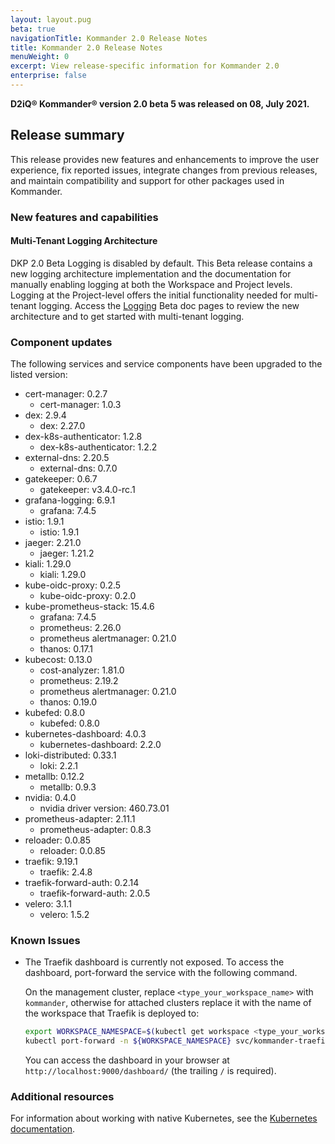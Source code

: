 ```yaml
---
layout: layout.pug
beta: true
navigationTitle: Kommander 2.0 Release Notes
title: Kommander 2.0 Release Notes
menuWeight: 0
excerpt: View release-specific information for Kommander 2.0
enterprise: false
---
```


<!-- markdownlint-disable MD034 -->
<!-- markdownlint-disable MD030 -->

**D2iQ&reg; Kommander&reg; version 2.0 beta 5 was released on 08, July 2021.**

<!--
[button color="purple" href="https://support.d2iq.com/s/entitlement-based-product-downloads"]Download Konvoy[/button]

To get started with Kommander, [download](/dkp/konvoy/latest/download/) and [install](/dkp/konvoy/latest/install/) the latest version of Konvoy.

<p class="message--note"><strong>NOTE: </strong>You must be a registered user and logged on to the support portal to download this product. New customers must contact their sales representative or <a href="mailto:sales@d2iq.com">sales@d2iq.com</a> before attempting to download or install Konvoy.</p>
-->

## Release summary

This release provides new features and enhancements to improve the user experience, fix reported issues, integrate changes from previous releases, and maintain compatibility and support for other packages used in Kommander.

### New features and capabilities

<!--#### Kommander UI for use with Konvoy-->

#### Multi-Tenant Logging Architecture

DKP 2.0 Beta Logging is disabled by default. This Beta release contains a new logging architecture implementation and the documentation for manually enabling logging at both the Workspace and Project levels. Logging at the Project-level offers the initial functionality needed for multi-tenant logging. Access the [Logging](../logging) Beta doc pages to review the new architecture and to get started with multi-tenant logging.

### Component updates

The following services and service components have been upgraded to the listed version:

- cert-manager: 0.2.7
    - cert-manager: 1.0.3
- dex: 2.9.4
    - dex: 2.27.0
- dex-k8s-authenticator: 1.2.8
    - dex-k8s-authenticator: 1.2.2
- external-dns: 2.20.5
    - external-dns: 0.7.0
- gatekeeper: 0.6.7
    - gatekeeper: v3.4.0-rc.1
- grafana-logging: 6.9.1
    - grafana: 7.4.5
- istio: 1.9.1
    - istio: 1.9.1
- jaeger: 2.21.0
    - jaeger: 1.21.2
- kiali: 1.29.0
    - kiali: 1.29.0
- kube-oidc-proxy: 0.2.5
    - kube-oidc-proxy: 0.2.0
- kube-prometheus-stack: 15.4.6
    - grafana: 7.4.5
    - prometheus: 2.26.0
    - prometheus alertmanager: 0.21.0
    - thanos: 0.17.1
- kubecost: 0.13.0
    - cost-analyzer: 1.81.0
    - prometheus: 2.19.2
    - prometheus alertmanager: 0.21.0
    - thanos: 0.19.0
- kubefed: 0.8.0
    - kubefed: 0.8.0
- kubernetes-dashboard: 4.0.3
    - kubernetes-dashboard: 2.2.0
- loki-distributed: 0.33.1
    - loki: 2.2.1
- metallb: 0.12.2
    - metallb: 0.9.3
- nvidia: 0.4.0
    - nvidia driver version: 460.73.01
- prometheus-adapter: 2.11.1
    - prometheus-adapter: 0.8.3
- reloader: 0.0.85
    - reloader: 0.0.85
- traefik: 9.19.1
    - traefik: 2.4.8
- traefik-forward-auth: 0.2.14
    - traefik-forward-auth: 2.0.5
- velero: 3.1.1
    - velero: 1.5.2

<!--### Fixes and Improvements

- Bug fixes with COPS numbers only.-->

### Known Issues

- The Traefik dashboard is currently not exposed. To access the dashboard, port-forward the service with the following command.

  On the management cluster, replace `<type_your_workspace_name>` with `kommander`, otherwise for attached clusters replace it with the name of the workspace that Traefik is deployed to:

  ```bash
  export WORKSPACE_NAMESPACE=$(kubectl get workspace <type_your_workspace_name> -o jsonpath='{.spec.status.namespaceRef.name}')
  kubectl port-forward -n ${WORKSPACE_NAMESPACE} svc/kommander-traefik-dashboard 9000:80
  ```

  You can access the dashboard in your browser at `http://localhost:9000/dashboard/` (the trailing `/` is required).

### Additional resources

<!-- Add links to external documentation as needed -->

For information about working with native Kubernetes, see the [Kubernetes documentation][kubernetes-doc].

[kubernetes-doc]: https://kubernetes.io/docs/home/

